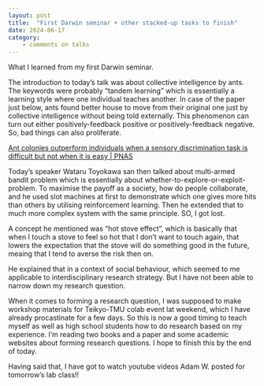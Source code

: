 ```yaml
---
layout: post
title:  "First Darwin seminar + other stacked-up tasks to finish"
date: 2024-06-17
category:
    - comments on talks
---
```


What I learned from my first Darwin seminar.

The introduction to today’s talk was about collective intelligence by ants. The keywords were probably “tandem learning” which is essentially a learning style where one individual teaches another. In case of the paper just below, ants found better house to move from their original one just by collective intelligence without being told externally. This phenomenon can turn out either positively-feedback positive or positively-feedback negative. So, bad things can also proliferate.

[Ant colonies outperform individuals when a sensory discrimination task is difficult but not when it is easy | PNAS](https://doi.org/10.1073/pnas.1304917110)

Today’s speaker Wataru Toyokawa san then talked about multi-armed bandit problem which is essentially about whether-to-explore-or-exploit-problem. To maximise the payoff as a society, how do people collaborate, and he used slot machines at first to demonstrate which one gives more hits than others by utilising reinforcement learning. Then he extended that to much more complex system with the same principle. SO, I got lost.

A concept he mentioned was “hot stove effect”, which is basically that when I touch a stove to feel so hot that I don’t want to touch again, that lowers the expectation that the stove will do something good in the future, meaing that I tend to averse the risk then on.

He explained that in a context of social behaviour, which seemed to me applicable to interdisciplinary research strategy. But I have not been able to narrow down my research question.

When it comes to forming a research question, I was supposed to make workshop materials for Teikyo-TMU colab event lat weekend, which I have already procastinate for a few days. So this is now a good timing to teach myself as well as high school students how to do research based on my experience. I’m reading two books and a paper and some academic websites about forming research questions. I hope to finish this by the end of today.

Having said that, I have got to watch youtube videos Adam W. posted for tomorrow’s lab class!!